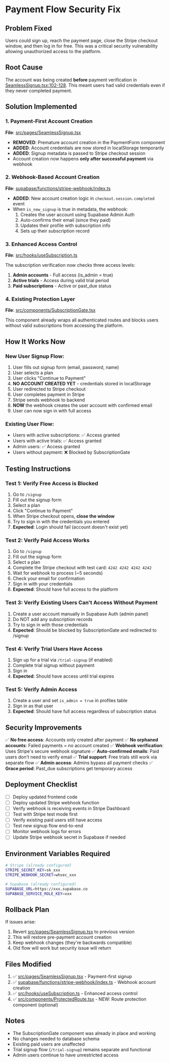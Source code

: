 # Payment Flow Security Fix

## Problem Fixed
Users could sign up, reach the payment page, close the Stripe checkout window, and then log in for free. This was a critical security vulnerability allowing unauthorized access to the platform.

## Root Cause
The account was being created **before** payment verification in [SeamlessSignup.tsx:102-128](src/pages/SeamlessSignup.tsx#L102-L128). This meant users had valid credentials even if they never completed payment.

## Solution Implemented

### 1. Payment-First Account Creation
**File**: [src/pages/SeamlessSignup.tsx](src/pages/SeamlessSignup.tsx#L95-L177)

- **REMOVED**: Premature account creation in the PaymentForm component
- **ADDED**: Account credentials are now stored in localStorage temporarily
- **ADDED**: Signup metadata is passed to Stripe checkout session
- Account creation now happens **only after successful payment** via webhook

### 2. Webhook-Based Account Creation
**File**: [supabase/functions/stripe-webhook/index.ts](supabase/functions/stripe-webhook/index.ts#L93-L137)

- **ADDED**: New account creation logic in `checkout.session.completed` event
- When `is_new_signup` is true in metadata, the webhook:
  1. Creates the user account using Supabase Admin Auth
  2. Auto-confirms their email (since they paid)
  3. Updates their profile with subscription info
  4. Sets up their subscription record

### 3. Enhanced Access Control
**File**: [src/hooks/useSubscription.ts](src/hooks/useSubscription.ts#L22-L96)

The subscription verification now checks three access levels:
1. **Admin accounts** - Full access (is_admin = true)
2. **Active trials** - Access during valid trial period
3. **Paid subscriptions** - Active or past_due status

### 4. Existing Protection Layer
**File**: [src/components/SubscriptionGate.tsx](src/components/SubscriptionGate.tsx)

This component already wraps all authenticated routes and blocks users without valid subscriptions from accessing the platform.

## How It Works Now

### New User Signup Flow:
1. User fills out signup form (email, password, name)
2. User selects a plan
3. User clicks "Continue to Payment"
4. **NO ACCOUNT CREATED YET** - credentials stored in localStorage
5. User redirected to Stripe checkout
6. User completes payment in Stripe
7. Stripe sends webhook to backend
8. **NOW** the webhook creates the user account with confirmed email
9. User can now sign in with full access

### Existing User Flow:
- Users with active subscriptions: ✅ Access granted
- Users with active trials: ✅ Access granted
- Admin users: ✅ Access granted
- Users without payment: ❌ Blocked by SubscriptionGate

## Testing Instructions

### Test 1: Verify Free Access is Blocked
1. Go to `/signup`
2. Fill out the signup form
3. Select a plan
4. Click "Continue to Payment"
5. When Stripe checkout opens, **close the window**
6. Try to sign in with the credentials you entered
7. **Expected**: Login should fail (account doesn't exist yet)

### Test 2: Verify Paid Access Works
1. Go to `/signup`
2. Fill out the signup form
3. Select a plan
4. Complete the Stripe checkout with test card: `4242 4242 4242 4242`
5. Wait for webhook to process (~5 seconds)
6. Check your email for confirmation
7. Sign in with your credentials
8. **Expected**: Should have full access to the platform

### Test 3: Verify Existing Users Can't Access Without Payment
1. Create a user account manually in Supabase Auth (admin panel)
2. Do NOT add any subscription records
3. Try to sign in with those credentials
4. **Expected**: Should be blocked by SubscriptionGate and redirected to /signup

### Test 4: Verify Trial Users Have Access
1. Sign up for a trial via `/trial-signup` (if enabled)
2. Complete trial signup without payment
3. Sign in
4. **Expected**: Should have access until trial expires

### Test 5: Verify Admin Access
1. Create a user and set `is_admin = true` in profiles table
2. Sign in as that user
3. **Expected**: Should have full access regardless of subscription status

## Security Improvements

✅ **No free access**: Accounts only created after payment
✅ **No orphaned accounts**: Failed payments = no account created
✅ **Webhook verification**: Uses Stripe's secure webhook signature
✅ **Auto-confirmed emails**: Paid users don't need to verify email
✅ **Trial support**: Free trials still work via separate flow
✅ **Admin access**: Admins bypass all payment checks
✅ **Grace period**: Past_due subscriptions get temporary access

## Deployment Checklist

- [ ] Deploy updated frontend code
- [ ] Deploy updated Stripe webhook function
- [ ] Verify webhook is receiving events in Stripe Dashboard
- [ ] Test with Stripe test mode first
- [ ] Verify existing paid users still have access
- [ ] Test new signup flow end-to-end
- [ ] Monitor webhook logs for errors
- [ ] Update Stripe webhook secret in Supabase if needed

## Environment Variables Required

```bash
# Stripe (already configured)
STRIPE_SECRET_KEY=sk_xxx
STRIPE_WEBHOOK_SECRET=whsec_xxx

# Supabase (already configured)
SUPABASE_URL=https://xxx.supabase.co
SUPABASE_SERVICE_ROLE_KEY=xxx
```

## Rollback Plan

If issues arise:
1. Revert [src/pages/SeamlessSignup.tsx](src/pages/SeamlessSignup.tsx) to previous version
2. This will restore pre-payment account creation
3. Keep webhook changes (they're backwards compatible)
4. Old flow will work but security issue will return

## Files Modified

1. ✅ [src/pages/SeamlessSignup.tsx](src/pages/SeamlessSignup.tsx) - Payment-first signup
2. ✅ [supabase/functions/stripe-webhook/index.ts](supabase/functions/stripe-webhook/index.ts) - Webhook account creation
3. ✅ [src/hooks/useSubscription.ts](src/hooks/useSubscription.ts) - Enhanced access control
4. ✅ [src/components/ProtectedRoute.tsx](src/components/ProtectedRoute.tsx) - NEW: Route protection component (optional)

## Notes

- The SubscriptionGate component was already in place and working
- No changes needed to database schema
- Existing paid users are unaffected
- Trial signup flow (`/trial-signup`) remains separate and functional
- Admin users continue to have unrestricted access

